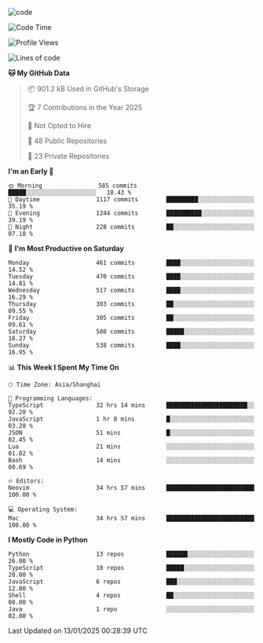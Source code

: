 
<!--
**liuyaanng/liuyaanng** is a ✨ _special_ ✨ repository because its `README.md` (this file) appears on your GitHub profile.

Here are some ideas to get you started:

- 🔭 I’m currently working on ...
- 🌱 I’m currently learning ...
- 👯 I’m looking to collaborate on ...
- 🤔 I’m looking for help with ...
- 💬 Ask me about ...
- 📫 How to reach me: ...
- 😄 Pronouns: ...
- ⚡ Fun fact: ...
-->


![code](https://cdn.jsdelivr.net/gh/liuyaanng/liuyaanng@1.0/code.gif) 

<!--START_SECTION:waka-->
![Code Time](http://img.shields.io/badge/Code%20Time-1%2C136%20hrs%2027%20mins-blue)

![Profile Views](http://img.shields.io/badge/Profile%20Views-0-blue)

![Lines of code](https://img.shields.io/badge/From%20Hello%20World%20I%27ve%20Written-18.8%20million%20lines%20of%20code-blue)

**🐱 My GitHub Data** 

> 📦 901.2 kB Used in GitHub's Storage 
 > 
> 🏆 7 Contributions in the Year 2025
 > 
> 🚫 Not Opted to Hire
 > 
> 📜 48 Public Repositories 
 > 
> 🔑 23 Private Repositories 
 > 
**I'm an Early 🐤** 

```text
🌞 Morning                585 commits         █████░░░░░░░░░░░░░░░░░░░░   18.43 % 
🌆 Daytime                1117 commits        █████████░░░░░░░░░░░░░░░░   35.19 % 
🌃 Evening                1244 commits        ██████████░░░░░░░░░░░░░░░   39.19 % 
🌙 Night                  228 commits         ██░░░░░░░░░░░░░░░░░░░░░░░   07.18 % 
```
📅 **I'm Most Productive on Saturday** 

```text
Monday                   461 commits         ████░░░░░░░░░░░░░░░░░░░░░   14.52 % 
Tuesday                  470 commits         ████░░░░░░░░░░░░░░░░░░░░░   14.81 % 
Wednesday                517 commits         ████░░░░░░░░░░░░░░░░░░░░░   16.29 % 
Thursday                 303 commits         ██░░░░░░░░░░░░░░░░░░░░░░░   09.55 % 
Friday                   305 commits         ██░░░░░░░░░░░░░░░░░░░░░░░   09.61 % 
Saturday                 580 commits         █████░░░░░░░░░░░░░░░░░░░░   18.27 % 
Sunday                   538 commits         ████░░░░░░░░░░░░░░░░░░░░░   16.95 % 
```


📊 **This Week I Spent My Time On** 

```text
🕑︎ Time Zone: Asia/Shanghai

💬 Programming Languages: 
TypeScript               32 hrs 14 mins      ███████████████████████░░   92.20 % 
JavaScript               1 hr 8 mins         █░░░░░░░░░░░░░░░░░░░░░░░░   03.28 % 
JSON                     51 mins             █░░░░░░░░░░░░░░░░░░░░░░░░   02.45 % 
Lua                      21 mins             ░░░░░░░░░░░░░░░░░░░░░░░░░   01.02 % 
Bash                     14 mins             ░░░░░░░░░░░░░░░░░░░░░░░░░   00.69 % 

🔥 Editors: 
Neovim                   34 hrs 57 mins      █████████████████████████   100.00 % 

💻 Operating System: 
Mac                      34 hrs 57 mins      █████████████████████████   100.00 % 
```

**I Mostly Code in Python** 

```text
Python                   13 repos            ██████░░░░░░░░░░░░░░░░░░░   26.00 % 
TypeScript               10 repos            █████░░░░░░░░░░░░░░░░░░░░   20.00 % 
JavaScript               6 repos             ███░░░░░░░░░░░░░░░░░░░░░░   12.00 % 
Shell                    4 repos             ██░░░░░░░░░░░░░░░░░░░░░░░   08.00 % 
Java                     1 repo              ░░░░░░░░░░░░░░░░░░░░░░░░░   02.00 % 
```




 Last Updated on 13/01/2025 00:28:39 UTC
<!--END_SECTION:waka-->
